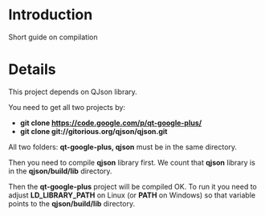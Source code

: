 # Introduction #

Short guide on compilation


# Details #

This project depends on QJson library.

You need to get all two projects by:

  * **git clone https://code.google.com/p/qt-google-plus/**
  * **git clone git://gitorious.org/qjson/qjson.git**

All two folders: **qt-google-plus, qjson** must be in the same directory.

Then you need to compile **qjson** library first.
We count that **qjson** library is in the **qjson/build/lib** directory.


Then the **qt-google-plus** project will be compiled OK. To run it you need to adjust **LD\_LIBRARY\_PATH** on Linux (or **PATH** on Windows) so that variable points to the **qjson/build/lib** directory.